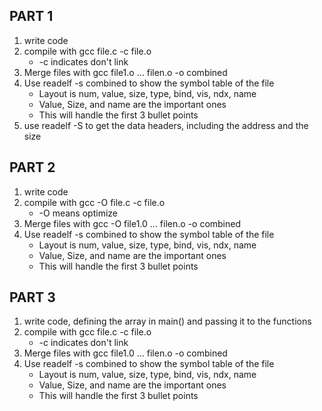## PART 1
1) write code
2) compile with gcc file.c -c file.o
    * -c indicates don't link
3) Merge files with gcc file1.o ... filen.o -o combined
4) Use readelf -s combined to show the symbol table of the file
    * Layout is num, value, size, type, bind, vis, ndx, name
    * Value, Size, and name are the important ones
    * This will handle the first 3 bullet points
6) use readelf -S to get the data headers, including the address and the size

## PART 2
1) write code
2) compile with gcc -O file.c -c file.o
    * -O means optimize
3) Merge files with gcc -O file1.0 ... filen.o -o combined
4) Use readelf -s combined to show the symbol table of the file
    * Layout is num, value, size, type, bind, vis, ndx, name
    * Value, Size, and name are the important ones
    * This will handle the first 3 bullet points

## PART 3
1) write code, defining the array in main() and passing it to the functions
2) compile with gcc file.c -c file.o
    * -c indicates don't link
3) Merge files with gcc file1.0 ... filen.o -o combined
4) Use readelf -s combined to show the symbol table of the file
    * Layout is num, value, size, type, bind, vis, ndx, name
    * Value, Size, and name are the important ones
    * This will handle the first 3 bullet points